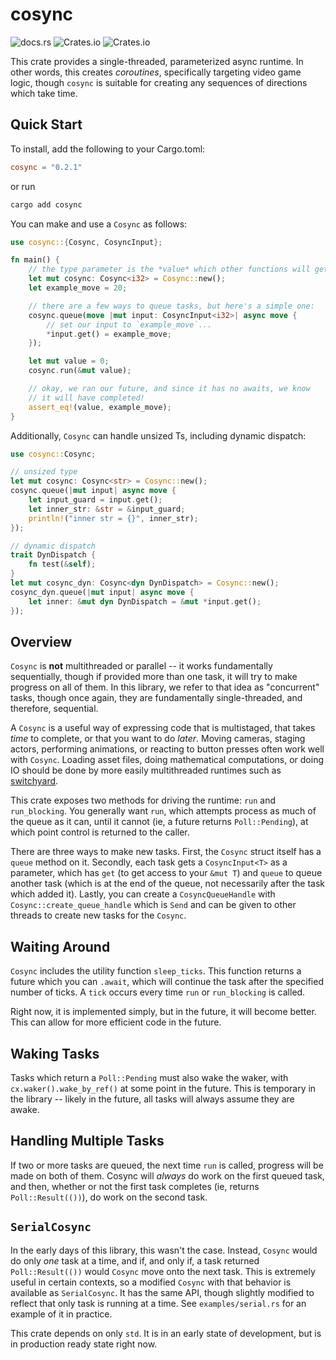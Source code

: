# cosync

![docs.rs](https://img.shields.io/docsrs/cosync)
![Crates.io](https://img.shields.io/crates/v/cosync)
![Crates.io](https://img.shields.io/crates/l/cosync)

This crate provides a single-threaded, parameterized async runtime. In other words, this creates *coroutines*, specifically targeting video game logic, though `cosync` is suitable for creating any sequences of directions which take time.

## Quick Start

To install, add the following to your Cargo.toml:

```toml
cosync = "0.2.1"
```

or run

```sh
cargo add cosync
```

You can make and use a `Cosync` as follows:

```rust
use cosync::{Cosync, CosyncInput};

fn main() {
    // the type parameter is the *value* which other functions will get.
    let mut cosync: Cosync<i32> = Cosync::new();
    let example_move = 20;

    // there are a few ways to queue tasks, but here's a simple one:
    cosync.queue(move |mut input: CosyncInput<i32>| async move {
        // set our input to `example_move`...
        *input.get() = example_move;
    });

    let mut value = 0;
    cosync.run(&mut value);

    // okay, we ran our future, and since it has no awaits, we know
    // it will have completed!
    assert_eq!(value, example_move);
}
```

Additionally, `Cosync` can handle unsized Ts, including dynamic dispatch:

```rust
use cosync::Cosync;

// unsized type
let mut cosync: Cosync<str> = Cosync::new();
cosync.queue(|mut input| async move {
    let input_guard = input.get();
    let inner_str: &str = &input_guard;
    println!("inner str = {}", inner_str);
});

// dynamic dispatch
trait DynDispatch {
    fn test(&self);
}
let mut cosync_dyn: Cosync<dyn DynDispatch> = Cosync::new();
cosync_dyn.queue(|mut input| async move {
    let inner: &mut dyn DynDispatch = &mut *input.get();
});
```

## Overview

`Cosync` is **not** multithreaded or parallel -- it works fundamentally sequentially, though if provided more than one task, it will try to make progress on all of them. In this library, we refer to that idea as "concurrent" tasks, though once again, they are fundamentally single-threaded, and therefore, sequential.

A `Cosync` is a useful way of expressing code that is multistaged, that takes *time* to complete, or that you want to do *later*. Moving cameras, staging actors, performing animations, or reacting to button presses often work well with `Cosync`. Loading asset files, doing mathematical computations, or doing IO should be done by more easily multithreaded runtimes such as [switchyard](https://github.com/BVE-Reborn/switchyard).

This crate exposes two methods for driving the runtime: `run` and `run_blocking`. You generally want `run`, which attempts process as much of the queue as it can, until it cannot (ie, a future returns `Poll::Pending`), at which point control is returned to the caller.

There are three ways to make new tasks. First, the `Cosync` struct itself has a `queue` method on it. Secondly, each task gets a `CosyncInput<T>` as a parameter, which has `get` (to get access to your `&mut T`) and `queue` to queue another task (which is at the end of the queue, not necessarily after the task which added it). Lastly, you can create a `CosyncQueueHandle` with `Cosync::create_queue_handle` which is `Send` and can be given to other threads to create new tasks for the `Cosync`.

## Waiting Around

`Cosync` includes the utility function `sleep_ticks`. This function returns a future which you can `.await`, which will continue the task after the specified number of ticks. A `tick` occurs every time `run` or `run_blocking` is called.

Right now, it is implemented simply, but in the future, it will become better. This can allow for more efficient code in the future.

## Waking Tasks

Tasks which return a `Poll::Pending` must also wake the waker, with `cx.waker().wake_by_ref()` at some point in the future. This is temporary in the library -- likely in the future, all tasks will always assume they are awake.

## Handling Multiple Tasks

If two or more tasks are queued, the next time `run` is called, progress will be made on both of them. Cosync will *always* do work on the first queued task, and then, whether or not the first task completes (ie, returns `Poll::Result(())`), do work on the second task.

## `SerialCosync`

In the early days of this library, this wasn't the case. Instead, `Cosync` would do only *one* task at a time, and if, and only if, a task returned `Poll::Result(())` would `Cosync` move onto the next task. This is extremely useful in certain contexts, so a modified `Cosync` with that behavior is available as `SerialCosync`. It has the same API, though slightly modified to reflect that only task is running at a time. See `examples/serial.rs` for an example of it in practice.

This crate depends on only `std`. It is in an early state of development, but is in production ready state right now.
